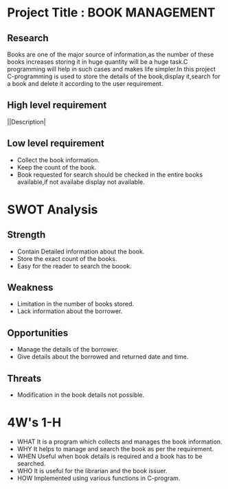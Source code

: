 # Project Title : BOOK MANAGEMENT

## Research
Books are one of the major source of information,as the number of these books increases storing it in huge quantity will be a huge task.C programming will help in such cases and makes life simpler.In this project C-programming is used to store the details of the book,display it,search for a book and delete it according to the user requirement.
 
## High level requirement
||Description|

## Low level requirement
* Collect the book information.
* Keep the count of the book.
* Book requested for search should be checked in the entire books available,if not availabe display not available.

# SWOT Analysis
## Strength
* Contain Detailed information about the book.
* Store the exact count of the books.
* Easy for the reader to search the boook.

## Weakness
* Limitation in the number of books stored.
* Lack information about the borrower.

## Opportunities
* Manage the details of the borrower.
* Give details about the borrowed and returned date and time.

## Threats
* Modification in the book details not possible.

# 4W's 1-H
* WHAT
  It is a program which collects and manages the book information.
* WHY
  It helps to manage and search the book as per the requirement.
* WHEN 
  Useful when book details is required and a book has to be searched.
* WHO 
  It is useful for the librarian and the book issuer.
* HOW
  Implemented using various functions in C-program.
